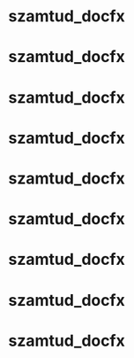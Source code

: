 # szamtud_docfx
# szamtud_docfx
# szamtud_docfx
# szamtud_docfx
# szamtud_docfx
# szamtud_docfx
# szamtud_docfx
# szamtud_docfx
# szamtud_docfx
